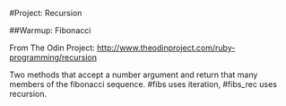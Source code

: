 #Project: Recursion

##Warmup: Fibonacci

From The Odin Project: http://www.theodinproject.com/ruby-programming/recursion

Two methods that accept a number argument and return that many members of the fibonacci sequence.
\#fibs uses iteration, #fibs_rec uses recursion. 